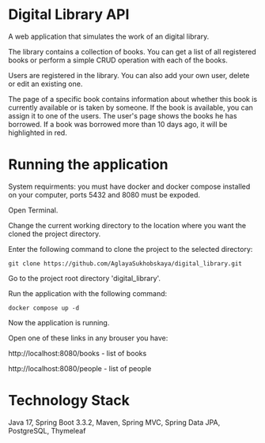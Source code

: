 Digital Library API
========
A web application that simulates the work of an digital library.

The library contains a collection of books. You can get a list of all registered books or perform a simple CRUD operation with each of the books.

Users are registered in the library. You can also add your own user, delete or edit an existing one.

The page of a specific book contains information about whether this book is currently available or is taken by someone. If the book is available, you can assign it to one of the users.
The user's page shows the books he has borrowed. If a book was borrowed more than 10 days ago, it will be highlighted in red.

Running the application
========
System requirments: you must have docker and docker compose installed on your computer, ports 5432 and 8080 must be expoded.

Open Terminal.

Change the current working directory to the location where you want the cloned the project directory.
 
Enter the following command to clone the project to the selected directory:

    git clone https://github.com/AglayaSukhobskaya/digital_library.git

Go to the project root directory 'digital_library'.

Run the application with the following command:

    docker compose up -d

Now the application is running.

Open one of these links in any brouser you have:

http://localhost:8080/books - list of books

http://localhost:8080/people - list of people

Technology Stack
========
Java 17, Spring Boot 3.3.2, Maven, Spring MVC, Spring Data JPA, PostgreSQL, Thymeleaf
